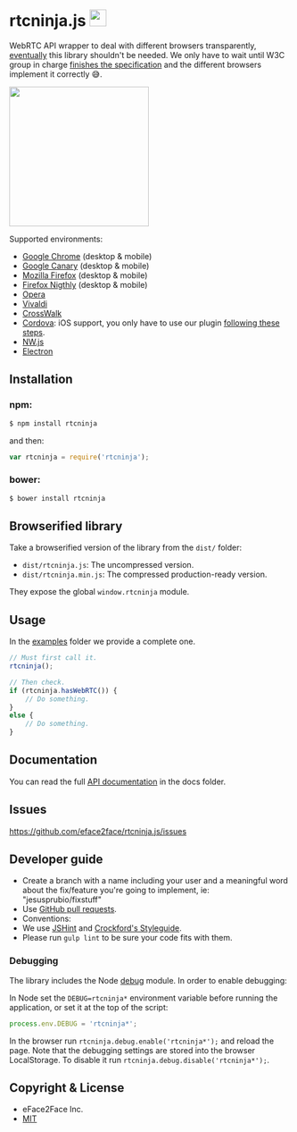# rtcninja.js <img src="http://www.pubnub.com/blog/wp-content/uploads/2014/01/google-webrtc-logo.png" height="30" width="30">

WebRTC API wrapper to deal with different browsers transparently, [eventually](http://iswebrtcreadyyet.com/) this library shouldn't be needed. We only have to wait until W3C group in charge [finishes the specification](https://tools.ietf.org/wg/rtcweb/) and the different browsers implement it correctly :sweat_smile:.

<img src="http://images4.fanpop.com/image/photos/21800000/browser-fight-google-chrome-21865454-600-531.jpg" height="250" width="250">

Supported environments:
* [Google Chrome](https://www.google.com/chrome/browser/desktop/index.html) (desktop & mobile)
* [Google Canary](https://www.google.com/chrome/browser/canary.html) (desktop & mobile)
* [Mozilla Firefox](https://www.mozilla.org/en-GB/firefox/new) (desktop & mobile)
* [Firefox Nigthly](https://nightly.mozilla.org/) (desktop & mobile)
* [Opera](http://www.opera.com/)
* [Vivaldi](https://vivaldi.com/)
* [CrossWalk](https://crosswalk-project.org/)
* [Cordova](http://cordova.apache.org/): iOS support, you only have to use our plugin [following these steps](https://github.com/eface2face/cordova-plugin-iosrtc#usage).
* [NW.js](https://github.com/nwjs/nw.js/)
* [Electron](https://github.com/atom/electron)


## Installation

### **npm**:

```bash
$ npm install rtcninja
```

and then:

```javascript
var rtcninja = require('rtcninja');
```

### **bower**:

```bash
$ bower install rtcninja
```


## Browserified library

Take a browserified version of the library from the `dist/` folder:

* `dist/rtcninja.js`: The uncompressed version.
* `dist/rtcninja.min.js`: The compressed production-ready version.

They expose the global `window.rtcninja` module.


## Usage

In the [examples](./examples/) folder we provide a complete one.

```javascript
// Must first call it.
rtcninja();

// Then check.
if (rtcninja.hasWebRTC()) {
    // Do something.
}
else {
    // Do something.
}
```


## Documentation

You can read the full [API documentation](docs/index.md) in the docs folder.


## Issues

https://github.com/eface2face/rtcninja.js/issues


## Developer guide

* Create a branch with a name including your user and a meaningful word about the fix/feature you're going to implement, ie: "jesusprubio/fixstuff"
* Use [GitHub pull requests](https://help.github.com/articles/using-pull-requests).
* Conventions:
 * We use [JSHint](http://jshint.com/) and [Crockford's Styleguide](http://javascript.crockford.com/code.html).
 * Please run `gulp lint` to be sure your code fits with them.


### Debugging

The library includes the Node [debug](https://github.com/visionmedia/debug) module. In order to enable debugging:

In Node set the `DEBUG=rtcninja*` environment variable before running the application, or set it at the top of the script:

```javascript
process.env.DEBUG = 'rtcninja*';
```

In the browser run `rtcninja.debug.enable('rtcninja*');` and reload the page. Note that the debugging settings are stored into the browser LocalStorage. To disable it run `rtcninja.debug.disable('rtcninja*');`.


## Copyright & License

* eFace2Face Inc.
* [MIT](./LICENSE)
